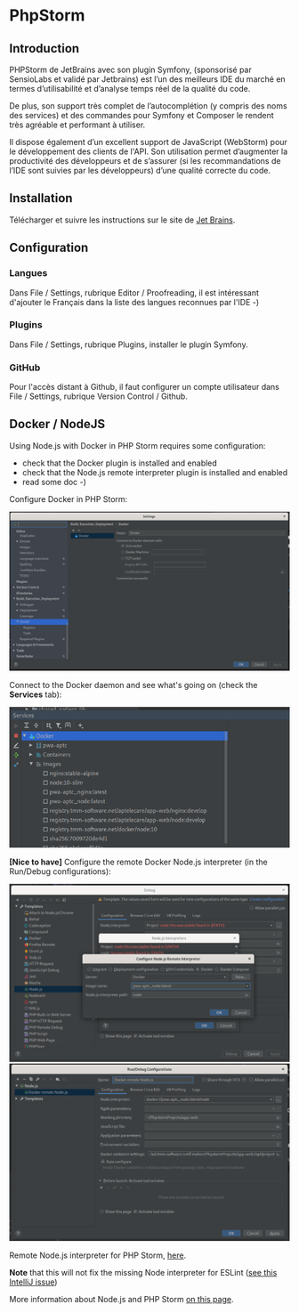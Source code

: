 # PhpStorm

## Introduction

PHPStorm de JetBrains avec son plugin Symfony, (sponsorisé par SensioLabs et validé par Jetbrains) est l’un des meilleurs IDE du marché en termes d’utilisabilité et d’analyse temps réel de la qualité du code. 

De plus, son support très complet de l’autocomplétion (y compris des noms des services) et des commandes pour Symfony et Composer le rendent très agréable et performant à utiliser.

Il dispose également d’un excellent support de JavaScript (WebStorm) pour le développement des clients de l'API.
Son utilisation permet d’augmenter la productivité des développeurs et de s’assurer (si les recommandations de l’IDE sont suivies par les développeurs) d’une qualité correcte du code.

## Installation

Télécharger et suivre les instructions sur le site de [Jet Brains](https://www.jetbrains.com/phpstorm/download/#section=linux).

## Configuration

### Langues
Dans File / Settings, rubrique Editor / Proofreading, il est intéressant d'ajouter le Français dans la liste des langues reconnues par l'IDE -)

### Plugins
Dans File / Settings, rubrique Plugins, installer le plugin Symfony.

### GitHub
Pour l'accès distant à Github, il faut configurer un compte utilisateur dans File / Settings, rubrique Version Control / Github.


## Docker / NodeJS

Using Node.js with Docker in PHP Storm requires some configuration: 

- check that the Docker plugin is installed and enabled
- check that the Node.js remote interpreter plugin is installed and enabled
- read some doc -) 

Configure Docker in PHP Storm: 

![Docker](./tool_docker-1.png "Docker - configuration")

Connect to the Docker daemon and see what's going on (check the **Services** tab): 

![Docker - services](./tool_docker-2.png "Docker - services")

**[Nice to have]** Configure the remote Docker Node.js interpreter (in the Run/Debug configurations):

![Docker - node.js](./tool_docker-4.png "Docker - node.js")
![Docker - node.js](./tool_docker-5.png "Docker - node.js")

Remote Node.js interpreter for PHP Storm, [here](https://blog.jetbrains.com/webstorm/2017/04/quick-tour-of-webstorm-and-docker/). 

**Note** that this will not fix the missing Node interpreter for ESLint ([see this IntelliJ issue](https://youtrack.jetbrains.com/issue/WEB-20824?_ga=2.45844580.1561197932.1583390850-162746222.1583390850))

More information about Node.js and PHP Storm [on this page](https://www.jetbrains.com/help/webstorm/developing-node-js-applications.html).
